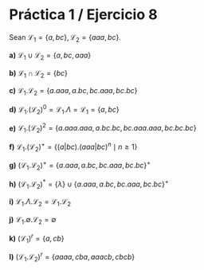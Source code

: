 # Práctica 1 / Ejercicio 8

Sean $\mathcal{L}_1 = \{ a,bc \}, \mathcal{L}_2 = \{ aaa,bc \}.$

**a)** $\mathcal{L}_1 \cup \mathcal{L}_2 = \{ a, bc, aaa \}$

**b)** $\mathcal{L}_1 \cap \mathcal{L}_2 = \{ bc \}$

**c)** $\mathcal{L}_1 . \mathcal{L}_2 = \{ a.aaa, a.bc, bc.aaa, bc.bc \}$

**d)** $\mathcal{L}_1 . (\mathcal{L}_2)^0 = \mathcal{L}_1 . \Lambda = \mathcal{L}_1 = \{ a,bc \}$

**e)** $\mathcal{L}_1 . (\mathcal{L}_2)^2 = \{ a.aaa.aaa, a.bc.bc, bc.aaa.aaa, bc.bc.bc \}$

**f)** $\mathcal{L}_1 . (\mathcal{L}_2)^+ = \{ (a|bc).(aaa|bc)^n \mid n \geq 1 \}$

**g)** $(\mathcal{L}_1 . \mathcal{L}_2)^+ = \{ a.aaa, a.bc, bc.aaa, bc.bc \}^+$

**h)** $(\mathcal{L}_1 . \mathcal{L}_2)^* = \{ \lambda \} \cup \{ a.aaa, a.bc, bc.aaa, bc.bc \}^+$

**i)** $\mathcal{L}_1 . \Lambda . \mathcal{L}_2 = \mathcal{L}_1 . \mathcal{L}_2$

**j)** $\mathcal{L}_1 . \emptyset . \mathcal{L}_2 = \emptyset$

**k)** $(\mathcal{L}_1)^r = \{ a, cb \}$

**l)** $(\mathcal{L}_1 . \mathcal{L}_2)^r = \{ aaaa, cba, aaacb, cbcb \}$
